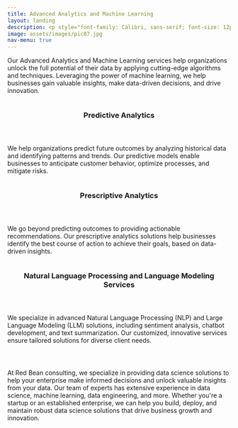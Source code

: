 ```yaml
---
title: Advanced Analytics and Machine Learning
layout: landing
description: <p style="font-family: Calibri, sans-serif; font-size: 12px;">'Our data scientists can help you build predictive models, perform business analysis, and implement machine learning algorithms to generate actionable insights and drive business value.' </p>
image: assets/images/pic07.jpg
nav-menu: true
---
```


<!-- Main -->
<div id="main">

<!-- One -->
<section id="one">
	<div class="inner">
		<!--<header class="major">
			<h2></h2>
		</header>-->
		<p>Our Advanced Analytics and Machine Learning services help organizations unlock the full potential of their data by applying cutting-edge algorithms and techniques. Leveraging the power of machine learning, we help businesses gain valuable insights, make data-driven decisions, and drive innovation.</p>
	</div>
</section>

<!-- Two -->
<section id="two" class="spotlights">
	<section>
		<a href="generic.html" class="image">
			<img src="{% link assets/images/pic08.jpg %}" alt="" data-position="center center" />
		</a>
		<div class="content">
			<div class="inner">
				<header class="major">
					<h3>Predictive Analytics</h3>
				</header>
				<p>We help organizations predict future outcomes by analyzing historical data and identifying patterns and trends. Our predictive models enable businesses to anticipate customer behavior, optimize processes, and mitigate risks.</p>
				<!--<ul class="actions">
					<li><a href="generic.html" class="button">Learn more</a></li>
				</ul>-->
			</div>
		</div>
	</section>
	<section>
		<a href="generic.html" class="image">
			<img src="{% link assets/images/pic09.jpg %}" alt="" data-position="top center" />
		</a>
		<div class="content">
			<div class="inner">
				<header class="major">
					<h3>Prescriptive Analytics</h3>
				</header>
				<p>We go beyond predicting outcomes to providing actionable recommendations. Our prescriptive analytics solutions help businesses identify the best course of action to achieve their goals, based on data-driven insights.</p>
				<!--
				<ul class="actions">
					<li><a href="generic.html" class="button">Learn more</a></li>
				</ul>
				-->
			</div>
		</div>
	</section>
	<section>
		<a href="generic.html" class="image">
			<img src="{% link assets/images/pic10.jpg %}" alt="" data-position="25% 25%" />
		</a>
		<div class="content">
			<div class="inner">
				<header class="major">
					<h3>Natural Language Processing and Language Modeling Services</h3>
				</header>
				<p>We specialize in advanced Natural Language Processing (NLP) and Large Language Modeling (LLM) solutions, including sentiment analysis, chatbot development, and text summarization. Our customized, innovative services ensure tailored solutions for diverse client needs.</p>
				<!--
				<ul class="actions">
					<li><a href="generic.html" class="button">Learn more</a></li>
				</ul>
				-->
			</div>
		</div>
	</section>
</section>

<!-- Three -->
<section id="three">
	<div class="inner">
		<header class="major">
			<h2></h2>
		</header>
		<p>At Red Bean consulting, we specialize in providing data science solutions to help your enterprise make informed decisions and unlock valuable insights from your data. Our team of experts has extensive experience in data science, machine learning, data engineering, and more. Whether you're a startup or an established enterprise, we can help you build, deploy, and maintain robust data science solutions that drive business growth and innovation.</p>
	<!--	<ul class="actions">
			<li><a href="generic.html" class="button next">Get Started</a></li>
		</ul> -->
	</div>
</section>

</div>
